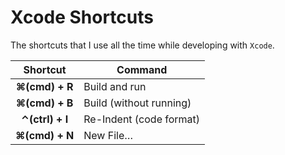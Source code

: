# Xcode Shortcuts

The shortcuts that I use all the time while developing with `Xcode`.

| Shortcut | Command |
|:---:|---|
| **⌘(cmd) + R** | Build and run  |
| **⌘(cmd) + B** |  Build (without running) |
| **⌃(ctrl) + I** |  Re-Indent (code format) |
| **⌘(cmd) + N** |  New File… |
